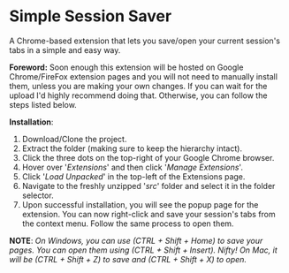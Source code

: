 # Simple Session Saver
A Chrome-based extension that lets you save/open your current session's tabs in a simple and easy way.

<b>Foreword:</b>
Soon enough this extension will be hosted on Google Chrome/FireFox extension pages and you will not need to manually install them, unless you are making your own changes. If you can wait for the upload I'd highly recommend doing that. Otherwise, you can follow the steps listed below.

<b>Installation</b>:
<br>
1) Download/Clone the project.
2) Extract the folder (making sure to keep the hierarchy intact).
3) Click the three dots on the top-right of your Google Chrome browser.
4) Hover over '<i>Extensions</i>' and then click '<i>Manage Extensions</i>'.
5) Click '<i>Load Unpacked</i>' in the top-left of the Extensions page.
6) Navigate to the freshly unzipped '<i>src</i>' folder and select it in the folder selector.
7) Upon successful installation, you will see the popup page for the extension. You can now right-click and save your session's tabs from the context menu. Follow the same process to open them.

<b>NOTE</b>: <i>On Windows, you can use (CTRL + Shift + Home) to save your pages. You can open them using (CTRL + Shift + Insert). Nifty! On Mac, it will be (CTRL + Shift + Z) to save and (CTRL + Shift + X) to open.</i>
